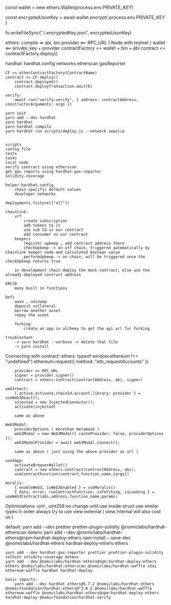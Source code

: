 
const wallet = new ethers.Wallet(process.env.PRIVATE_KEY)

const encryptedJsonKey = await wallet.encrypt(
    process.env.PRIVATE_KEY
)

fs.writeFileSync("./.encryptedKey.json", encryptedJsonKey)

ethers:
    compile => abi, bin
    provider <== RPC_URL ( Node with testnet )
    wallet <== private_key + provider
    contractFactory <= wallet + bin + abi
    contract <= contractFactory.deploy()

hardhat:
    hardhat.config
    networks
    etherscan
    gasReporter

    CF <= etherContractFactory(ContractName)
    contract <= CF.deploy()
        contract.deployed()
        contract.deployTransaction.wait(6)

    verify:
        await run("verify:verify", { address: contractAddress, constructorArguments: args })

    yarn init
    yarn add --dev hardhat
    yarn hardhat
    yarn hardhat compile
    yarn hardhat run scripts/deploy.js --network sepolia


    scripts
    config file
    tests
    tasks
    local node
    verify contract using etherscan
    get gas reports using hardhat-gas-reporter
    solidity-coverage

    helper-hardhat-config
        chain specific default values
        developer networks

    deployments.fixture(["all"])

    chainlink:
        vrf
            create subscription
            add tokens to it
            use sub Id in our contract
            add consumer as our contract
        keepers
            register upkeep , add contract address there
            checkUpkeep -> on off chain, triggered automatically by chainlink keeper node and calculated boolean value
            performUpkeep -> on chain, will be triggered once the checkUpkeep returns true

        in development chain deploy the mock contract, else use the already deployed contract address

    ERC20
        many built in functions

    Defi
        aave , uniswap
        deposit collateral
        borrow another asset
        repay the asset

        forking
            create an app in alchemy to get the api url for forking

    troubleshoot
        -> yarn hardhat --verbose -> delete that file
        -> yarn install

Connecting with contract:
    ethers:
        typeof window.ethereum !== "undefined")
        ethereum.request({ method: "eth_requestAccounts" })

        provider => RPC_URL
        signer = provider.signer()
        contract = ethers.Contract(contractAddress, abi, signer)

    web3react:
        { active,activate,chainId,account,library: provider } = useWeb3React();
        injected = new InjectedConnector();
        activate(injected)

        same as above

    Web3Modal:
        providerOptions ( morethan metamask )
        web3Modal = new Web3Modal({ cacheProvider: false, providerOptions });
        web3ModalProvider = await web3Modal.connect();

        same as above ( just using the above provider as url )

    usedapp:
        activateBrowserWallet()
        contract = new ethers.Contract(contractAddress, abi);
        useContractFunction(contract,function_name,{args})

    moralis:
        { enableWeb3, isWeb3Enabled } = useMoralis()
        { data, error, runContractFunction, isFetching, isLoading } = useWeb3Contract(abi,address,function_name,params)

Optimizations:
    uint , uint256 no change until use inside struct
    use similar types in order
    always try to use view external ( view internal will also cost us )


default:
    yarn add --dev prettier prettier-plugin-solidity @nomiclabs/hardhat-etherscan dotenv
    yarn add --dev @nomiclabs/hardhat-ethers@npm:hardhat-deploy-ethers
    npm install --save-dev @nomiclabs/hardhat-ethers hardhat-deploy-ethers ethers

    yarn add --dev hardhat-gas-reporter prettier prettier-plugin-solidity solhint solidity-coverage dotenv
    yarn add --dev @nomiclabs/hardhat-ethers@npm:hardhat-deploy-ethers ethers @nomiclabs/hardhat-etherscan @nomiclabs/hardhat-waffle chai ethereum-waffle hardhat hardhat-deploy

    basic imports:
        yarn add --dev hardhat ethers@5.7.2 @nomiclabs/hardhat-ethers @nomicfoundation/hardhat-ethers@^3.0.2 @nomiclabs/hardhat-waffle ethereum-waffle @nomiclabs/hardhat-ethers@npm:hardhat-deploy-ethers hardhat-deploy @nomicfoundation/hardhat-verify